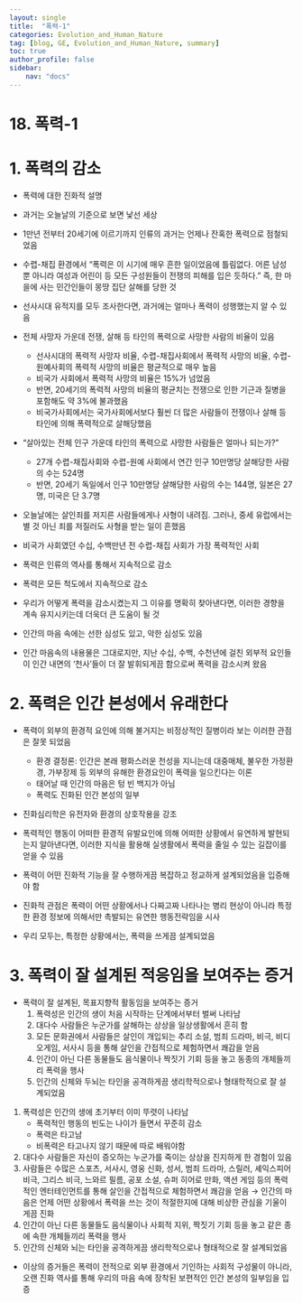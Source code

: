 ```yaml
---
layout: single
title:  "폭력-1"
categories: Evolution_and_Human_Nature
tag: [blog, GE, Evolution_and_Human_Nature, summary]
toc: true
author_profile: false
sidebar:
    nav: "docs"
---
```


# 18. 폭력-1

# 1. 폭력의 감소

- 폭력에 대한 진화적 설명
- 과거는 오늘날의 기준으로 보면 낯선 세상
- 1만년 전부터 20세기에 이르기까지 인류의 과거는 언제나 잔혹한 폭력으로 점철되었음
- 수렵-채집 환경에서 “폭력은 이 시기에 매우 흔한 일이었음에 틀림없다. 어른 남성 뿐 아니라 여성과 어린이 등 모든 구성원들이 전쟁의 피해를 입은 듯하다.” 즉, 한 마을에 사는 민간인들이 몽땅 집단 살해를 당한 것
- 선사시대 유적지를 모두 조사한다면, 과거에는 얼마나 폭력이 성행했는지 알 수 있음
- 전체 사망자 가운데 전쟁, 살해 등 타인의 폭력으로 사망한 사람의 비율이 있음
    - 선사시대의 폭력적 사망자 비율, 수렵-채집사회에서 폭력적 사망의 비율, 수렵-원예사회의 폭력적 사망의 비율은 평균적으로 매우 높음
    - 비국가 사회에서 폭력적 사망의 비율은 15%가 넘었음
    - 반면, 20세기의 폭력적 사망의 비율의 평균치는 전쟁으로 인한 기근과 질병을 포함해도 약 3%에 불과했음
    - 비국가사회에서는 국가사회에서보다 훨씬 더 많은 사람들이 전쟁이나 살해 등 타인에 의해 폭력적으로 살해당했음
- “살아있는 전체 인구 가운데 타인의 폭력으로 사망한 사람들은 얼마나 되는가?”
    - 27개 수렵-채집사회와 수렵-원예 사회에서 연간 인구 10만명당 살해당한 사람의 수는 524명
    - 반면, 20세기 독일에서 인구 10만명당 살해당한 사람의 수는 144명, 일본은 27명, 미국은 단 3.7명
- 오늘날에는 살인죄를 저지른 사람들에게나 사형이 내려짐. 그러나, 중세 유럽에서는 별 것 아닌 죄를 저질러도 사형을 받는 일이 흔했음
- 비국가 사회였던 수십, 수백만년 전 수렵-채집 사회가 가장 폭력적인 사회
- 폭력은 인류의 역사를 통해서 지속적으로 감소
- 폭력은 모든 척도에서 지속적으로 감소
- 우리가 어떻게 폭력을 감소시켰는지 그 이유를 명확히 찾아낸다면, 이러한 경향을 계속 유지시키는데 더욱더 큰 도움이 될 것

- 인간의 마음 속에는 선한 심성도 있고, 악한 심성도 있음
- 인간 마음속의 내용물은 그대로지만, 지난 수십, 수백, 수천년에 걸친 외부적 요인들이 인간 내면의 ‘천사’들이 더 잘 발휘되게끔 함으로써 폭력을 감소시켜 왔음

# 2. 폭력은 인간 본성에서 유래한다

- 폭력이 외부의 환경적 요인에 의해 불거지는 비정상적인 질병이라 보는 이러한 관점은 잘못 되었음
    - 환경 결정론: 인간은 본래 평화스러운 천성을 지니는데 대중매체, 불우한 가정환경, 가부장제 등 외부의 유해한 환경요인이 폭력을 일으킨다는 이론
    - 태어날 때 인간의 마음은 텅 빈 백지가 아님
    - 폭력도 진화된 인간 본성의 일부

- 진화심리학은 유전자와 환경의 상호작용을 강조
- 폭력적인 행동이 어떠한 환경적 유발요인에 의해 어떠한 상황에서 유연하게 발현되는지 알아낸다면, 이러한 지식을 활용해 실생활에서 폭력을 줄일 수 있는 길잡이를 얻을 수 있음
- 폭력이 어떤 진화적 기능을 잘 수행하게끔 복잡하고 정교하게 설계되었음을 입증해야 함
- 진화적 관점은 폭력이 어떤 상황에서나 다짜고짜 나타나는 병리 현상이 아니라 특정한 환경 정보에 의해서만 촉발되는 유연한 행동전략임을 시사
- 우리 모두는, 특정한 상황에서는, 폭력을 쓰게끔 설계되었음

# 3. 폭력이 잘 설계된 적응임을 보여주는 증거

- 폭력이 잘 설계된, 목표지향적 활동임을 보여주는 증거
    1. 폭력성은 인간의 생이 처음 시작하는 단계에서부터 벌써 나타남
    2. 대다수 사람들은 누군가를 살해하는 상상을 일상생활에서 흔히 함
    3. 모든 문화권에서 사람들은 살인이 개입되는 추리 소설, 범죄 드라마, 비극, 비디오게임, 서사시 등을 통해 살인을 간접적으로 체험하면서 쾌감을 얻음
    4. 인간이 아닌 다른 동물들도 음식물이나 짝짓기 기회 등을 놓고 동종의 개체들끼리 폭력을 행사
    5. 인간의 신체와 두뇌는 타인을 공격하게끔 생리학적으로나 형태학적으로 잘 설계되었음

1. 폭력성은 인간의 생에 초기부터 이미 뚜렷이 나타남
    - 폭력적인 행동의 빈도는 나이가 들면서 꾸준히 감소
    - 폭력은 타고남
    - 비폭력은 타고나지 않기 때문에 따로 배워야함
2. 대다수 사람들은 자신이 증오하는 누군가를 죽이는 상상을 진지하게 한 경험이 있음
3. 사람들은 수많은 스포츠, 서사시, 영웅 신화, 성서, 범죄 드라마, 스릴러, 셰익스피어 비극, 그리스 비극, 느와르 필름, 공포 소설, 슈퍼 히어로 만화, 액션 게임 등의 폭력적인 엔터테인먼트를 통해 살인을 간접적으로 체험하면서 쾌감을 얻음 → 인간의 마음은 언제 어떤 상황에서 폭력을 쓰는 것이 적절한지에 대해 비상한 관심을 기울이게끔 진화
4. 인간이 아닌 다른 동물들도 음식물이나 사회적 지위, 짝짓기 기회 등을 놓고 같은 종에 속한 개체들끼리 폭력을 행사
5. 인간의 신체와 뇌는 타인을 공격하게끔 생리학적으로나 형태적으로 잘 설계되었음

- 이상의 증거들은 폭력이 전적으로 외부 환경에서 기인하는 사회적 구성물이 아니라, 오랜 진화 역사를 통해 우리의 마음 속에 장착된 보편적인 인간 본성의 일부임을 입증